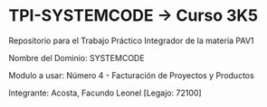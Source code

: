 # TPI-SYSTEMCODE -> Curso 3K5
Repositorio para el Trabajo Práctico Integrador de la materia PAV1

Nombre del Dominio: SYSTEMCODE 

Modulo a usar: Número 4 - Facturación de Proyectos y Productos

Integrante: Acosta, Facundo Leonel [Legajo: 72100]
